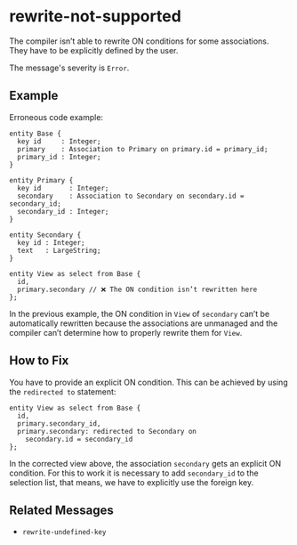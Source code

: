 # rewrite-not-supported

The compiler isn’t able to rewrite ON conditions for some associations.
They have to be explicitly defined by the user.

The message's severity is `Error`.

## Example

Erroneous code example:

```cds
entity Base {
  key id     : Integer;
  primary    : Association to Primary on primary.id = primary_id;
  primary_id : Integer;
}

entity Primary {
  key id       : Integer;
  secondary    : Association to Secondary on secondary.id = secondary_id;
  secondary_id : Integer;
}

entity Secondary {
  key id : Integer;
  text   : LargeString;
}

entity View as select from Base {
  id,
  primary.secondary // ❌ The ON condition isn’t rewritten here
};
```

In the previous example, the ON condition in `View` of `secondary` can’t be
automatically rewritten because the associations are unmanaged and the
compiler can’t determine how to properly rewrite them for `View`.

## How to Fix

You have to provide an explicit ON condition.  This can be achieved by using
the `redirected to` statement:

```cds
entity View as select from Base {
  id,
  primary.secondary_id,
  primary.secondary: redirected to Secondary on
    secondary.id = secondary_id
};
```

In the corrected view above, the association `secondary` gets an explicit ON
condition.  For this to work it is necessary to add `secondary_id` to the
selection list, that means, we have to explicitly use the foreign key.


## Related Messages

- `rewrite-undefined-key`
